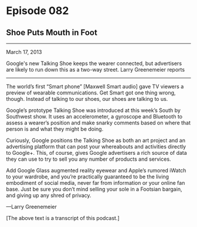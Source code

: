# Episode 082

## Shoe Puts Mouth in Foot

---

March 17, 2013

Google's new Talking Shoe keeps the wearer connected, but advertisers are likely to run down this as a two-way street. Larry Greenemeier reports

---

The world’s first “Smart phone” [Maxwell Smart audio] gave TV viewers a preview of wearable communications. Get Smart got one thing wrong, though. Instead of talking to our shoes, our shoes are talking to us.

Google’s prototype Talking Shoe was introduced at this week’s South by Southwest show. It uses an accelerometer, a gyroscope and Bluetooth to assess a wearer’s position and make snarky comments based on where that person is and what they might be doing.

Curiously, Google positions the Talking Shoe as both an art project and an advertising platform that can post your whereabouts and activities directly to Google+. This, of course, gives Google advertisers a rich source of data they can use to try to sell you any number of products and services.

Add Google Glass augmented reality eyewear and Apple’s rumored iWatch to your wardrobe, and you’re practically guaranteed to be the living embodiment of social media, never far from information or your online fan base. Just be sure you don’t mind selling your sole in a Footsian bargain, and giving up any shred of privacy.

—Larry Greenemeier

[The above text is a transcript of this podcast.]

